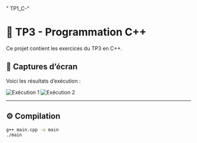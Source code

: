 " TP1_C-"
# 🧠 TP3 - Programmation C++

Ce projet contient les exercices du TP3 en C++.

## 📸 Captures d’écran

Voici les résultats d’exécution :

![Exécution 1](screenshotstp1/exercice1.png)
![Exécution 2](screenshotstp1/exercice2.png)

---

## ⚙️ Compilation
```bash
g++ main.cpp -o main
./main
